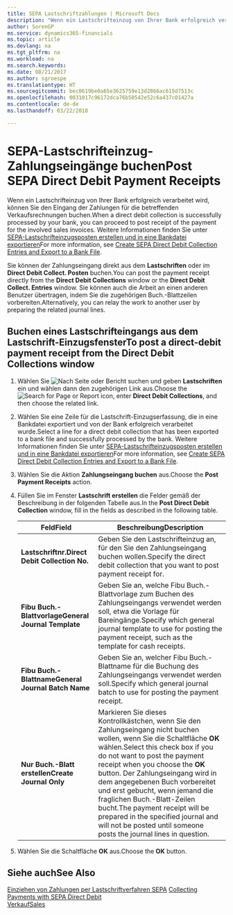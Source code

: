 ```yaml
---
title: SEPA Lastschriftzahlungen | Microsoft Docs
description: "Wenn ein Lastschrifteinzug von Ihrer Bank erfolgreich verarbeitet wird, können Sie den Eingang der Zahlungen für die betreffenden Verkaufsrechnungen buchen."
author: SorenGP
ms.service: dynamics365-financials
ms.topic: article
ms.devlang: na
ms.tgt_pltfrm: na
ms.workload: na
ms.search.keywords: 
ms.date: 08/21/2017
ms.author: sgroespe
ms.translationtype: HT
ms.sourcegitcommit: bec0619be0a65e3625759e13d2866ac615d7513c
ms.openlocfilehash: 0031017c96172dca76b50542e52c6a437c01427a
ms.contentlocale: de-de
ms.lasthandoff: 03/22/2018

---
```

# <a name="post-sepa-direct-debit-payment-receipts"></a><span data-ttu-id="25b7e-103">SEPA-Lastschrifteinzug-Zahlungseingänge buchen</span><span class="sxs-lookup"><span data-stu-id="25b7e-103">Post SEPA Direct Debit Payment Receipts</span></span>
<span data-ttu-id="25b7e-104">Wenn ein Lastschrifteinzug von Ihrer Bank erfolgreich verarbeitet wird, können Sie den Eingang der Zahlungen für die betreffenden Verkaufsrechnungen buchen.</span><span class="sxs-lookup"><span data-stu-id="25b7e-104">When a direct debit collection is successfully processed by your bank, you can proceed to post receipt of the payment for the involved sales invoices.</span></span> <span data-ttu-id="25b7e-105">Weitere Informationen finden Sie unter [SEPA-Lastschrifteinzugsposten erstellen und in eine Bankdatei exportieren](finance-how-create-sepa-direct-debit-collection-entries-export-bank-file.md)</span><span class="sxs-lookup"><span data-stu-id="25b7e-105">For more information, see [Create SEPA Direct Debit Collection Entries and Export to a Bank File](finance-how-create-sepa-direct-debit-collection-entries-export-bank-file.md).</span></span>  

<span data-ttu-id="25b7e-106">Sie können der Zahlungseingang direkt aus dem **Lastschriften** oder im **Direct Debit Collect. Posten** buchen.</span><span class="sxs-lookup"><span data-stu-id="25b7e-106">You can post the payment receipt directly from the **Direct Debit Collections** window or the **Direct Debit Collect. Entries** window.</span></span> <span data-ttu-id="25b7e-107">Sie können auch die Arbeit an einen anderen Benutzer übertragen, indem Sie die zugehörigen Buch.-Blattzeilen vorbereiten.</span><span class="sxs-lookup"><span data-stu-id="25b7e-107">Alternatively, you can relay the work to another user by preparing the related journal lines.</span></span>  

## <a name="to-post-a-direct-debit-payment-receipt-from-the-direct-debit-collections-window"></a><span data-ttu-id="25b7e-108">Buchen eines Lastschrifteingangs aus dem Lastschrift-Einzugsfenster</span><span class="sxs-lookup"><span data-stu-id="25b7e-108">To post a direct-debit payment receipt from the Direct Debit Collections window</span></span>  
1. <span data-ttu-id="25b7e-109">Wählen Sie ![Nach Seite oder Bericht suchen](media/ui-search/search_small.png "Nach Seite oder Berichtsymbol suchen") und geben **Lastschriften** ein und wählen dann den zugehörigen Link aus.</span><span class="sxs-lookup"><span data-stu-id="25b7e-109">Choose the ![Search for Page or Report](media/ui-search/search_small.png "Search for Page or Report icon") icon, enter **Direct Debit Collections**, and then choose the related link.</span></span>  
2. <span data-ttu-id="25b7e-110">Wählen Sie eine Zeile für die Lastschrift-Einzugserfassung, die in eine Bankdatei exportiert und von der Bank erfolgreich verarbeitet wurde.</span><span class="sxs-lookup"><span data-stu-id="25b7e-110">Select a line for a direct debit collection that has been exported to a bank file and successfully processed by the bank.</span></span> <span data-ttu-id="25b7e-111">Weitere Informationen finden Sie unter [SEPA-Lastschrifteinzugsposten erstellen und in eine Bankdatei exportieren](finance-how-create-sepa-direct-debit-collection-entries-export-bank-file.md)</span><span class="sxs-lookup"><span data-stu-id="25b7e-111">For more information, see [Create SEPA Direct Debit Collection Entries and Export to a Bank File](finance-how-create-sepa-direct-debit-collection-entries-export-bank-file.md).</span></span>  
3. <span data-ttu-id="25b7e-112">Wählen Sie die Aktion **Zahlungseingang buchen** aus.</span><span class="sxs-lookup"><span data-stu-id="25b7e-112">Choose the **Post Payment Receipts** action.</span></span>  
4. <span data-ttu-id="25b7e-113">Füllen Sie im Fenster **Lastschrift erstellen** die Felder gemäß der Beschreibung in der folgenden Tabelle aus.</span><span class="sxs-lookup"><span data-stu-id="25b7e-113">In the **Post Direct Debit Collection** window, fill in the fields as described in the following table.</span></span>  

    |<span data-ttu-id="25b7e-114">Feld</span><span class="sxs-lookup"><span data-stu-id="25b7e-114">Field</span></span>|<span data-ttu-id="25b7e-115">Beschreibung</span><span class="sxs-lookup"><span data-stu-id="25b7e-115">Description</span></span>|  
    |---------------------------------|---------------------------------------|  
    |<span data-ttu-id="25b7e-116">**Lastschriftnr.**</span><span class="sxs-lookup"><span data-stu-id="25b7e-116">**Direct Debit Collection No.**</span></span>|<span data-ttu-id="25b7e-117">Geben Sie den Lastschrifteinzug an, für den Sie den Zahlungseingang buchen wollen.</span><span class="sxs-lookup"><span data-stu-id="25b7e-117">Specify the direct debit collection that you want to post payment receipt for.</span></span>|  
    |<span data-ttu-id="25b7e-118">**Fibu Buch.-Blattvorlage**</span><span class="sxs-lookup"><span data-stu-id="25b7e-118">**General Journal Template**</span></span>|<span data-ttu-id="25b7e-119">Geben Sie an, welche Fibu Buch.-Blattvorlage zum Buchen des Zahlungseingangs verwendet werden soll, etwa die Vorlage für Bareingänge.</span><span class="sxs-lookup"><span data-stu-id="25b7e-119">Specify which general journal template to use for posting the payment receipt, such as the template for cash receipts.</span></span>|  
    |<span data-ttu-id="25b7e-120">**Fibu Buch.-Blattname**</span><span class="sxs-lookup"><span data-stu-id="25b7e-120">**General Journal Batch Name**</span></span>|<span data-ttu-id="25b7e-121">Geben Sie an, welcher Fibu Buch.-Blattname für die Buchung des Zahlungseingangs verwendet werden soll.</span><span class="sxs-lookup"><span data-stu-id="25b7e-121">Specify which general journal batch to use for posting the payment receipt.</span></span>|  
    |<span data-ttu-id="25b7e-122">**Nur Buch.-Blatt erstellen**</span><span class="sxs-lookup"><span data-stu-id="25b7e-122">**Create Journal Only**</span></span>|<span data-ttu-id="25b7e-123">Markieren Sie dieses Kontrollkästchen, wenn Sie den Zahlungseingang nicht buchen wollen, wenn Sie die Schaltfläche **OK** wählen.</span><span class="sxs-lookup"><span data-stu-id="25b7e-123">Select this check box if you do not want to post the payment receipt when you choose the **OK** button.</span></span> <span data-ttu-id="25b7e-124">Der Zahlungseingang wird in dem angegebenen Buch vorbereitet und erst gebucht, wenn jemand die fraglichen Buch.-Blatt-Zeilen bucht.</span><span class="sxs-lookup"><span data-stu-id="25b7e-124">The payment receipt will be prepared in the specified journal and will not be posted until someone posts the journal lines in question.</span></span>|  

5. <span data-ttu-id="25b7e-125">Wählen Sie die Schaltfläche **OK** aus.</span><span class="sxs-lookup"><span data-stu-id="25b7e-125">Choose the **OK** button.</span></span>  

## <a name="see-also"></a><span data-ttu-id="25b7e-126">Siehe auch</span><span class="sxs-lookup"><span data-stu-id="25b7e-126">See Also</span></span>  
 <span data-ttu-id="25b7e-127">[Einziehen von Zahlungen per Lastschriftverfahren SEPA](finance-collect-payments-with-sepa-direct-debit.md) </span><span class="sxs-lookup"><span data-stu-id="25b7e-127">[Collecting Payments with SEPA Direct Debit](finance-collect-payments-with-sepa-direct-debit.md) </span></span>  
 [<span data-ttu-id="25b7e-128">Verkauf</span><span class="sxs-lookup"><span data-stu-id="25b7e-128">Sales</span></span>](sales-manage-sales.md)

